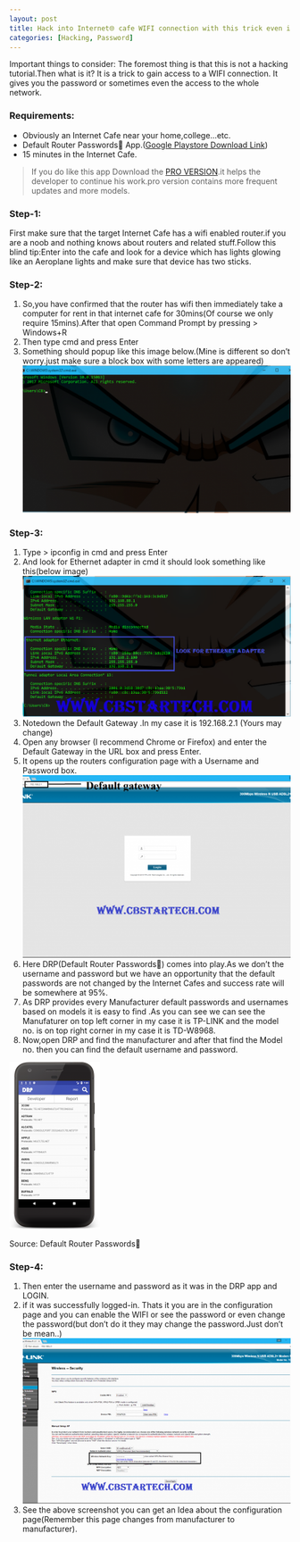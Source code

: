 ```yaml
---
layout: post
title: Hack into Internet🌐 cafe WIFI connection with this trick even it is disabled -Pretty Easy
categories: [Hacking, Password]
---
```


Important things to consider: The foremost thing is that this is not a hacking tutorial.Then what is it? It is a trick to gain access to a WIFI connection. It gives you the password or sometimes even the access to the whole network.

### Requirements:
- Obviously an Internet Cafe near your home,college…etc.
- Default Router Passwords🔑 App.([Google Playstore Download Link](https://play.google.com/store/apps/details?id=com.cbstartech.codebreaker.defaultrouterpasswords&hl=en))
- 15 minutes in the Internet Cafe.
> If you do like this app Download the [PRO VERSION](https://play.google.com/store/apps/details?id=com.cbstartech.codebreaker.defaultrouterpasswordspro&hl=en).it helps the developer to continue his work.pro version contains more frequent updates and more models.

### Step-1:
First make sure that the target Internet Cafe has a wifi enabled router.if you are a noob and nothing knows about routers and related stuff.Follow this blind tip:Enter into the cafe and look for a device which has lights glowing like an Aeroplane lights and make sure that device has two sticks.

### Step-2:
1. So,you have confirmed that the router has wifi then immediately take a computer for rent in that internet cafe for 30mins(Of course we only require 15mins).After that open Command Prompt by pressing > Windows+R
2. Then type cmd and press Enter
3. Something should popup like this image below.(Mine is different so don’t worry.just make sure a block box with some letters are appeared)
![](/images/2017-06-13-Hack-into-internet-cafe-wifi-1.png)

### Step-3:
1. Type > ipconfig in cmd and press Enter
2. And look for Ethernet adapter in cmd it should look something like this(below image)
![](/images/2017-06-13-Hack-into-internet-cafe-wifi-2.png)
3. Notedown the Default Gateway .In my case it is 192.168.2.1 (Yours may change)
4. Open any browser (I recommend Chrome or Firefox) and enter the Default Gateway in the URL box and press Enter.
5. It opens up the routers configuration page with a Username and Password box.
![](/images/2017-06-13-Hack-into-internet-cafe-wifi-3.png)
6. Here DRP(Default Router Passwords🔑)  comes into play.As we don’t the username and password but we have an opportunity that the default passwords are not changed by the Internet Cafes and success rate will be somewhere at 95%.
7. As DRP provides every Manufacturer default passwords and usernames based on models it is easy to find .As you can see we can see the Manufaturer on top left corner in my case it is TP-LINK and the model no. is on top right corner in my case it is TD-W8968.
8. Now,open DRP and find the manufacturer and after that find the Model no. then you can find the default username and password.

![](/images/2017-06-13-Hack-into-internet-cafe-wifi-4.png)

Source: Default Router Passwords🔑

### Step-4:
1. Then enter the username and password as it was in the DRP app and LOGIN.
2. if it was successfully logged-in. Thats it you are in the configuration page and you can enable the WIFI or see the password or even change the password(but don’t do it they may change the password.Just don’t be mean..)
![](/images/2017-06-13-Hack-into-internet-cafe-wifi-5.png)
3. See the above screenshot you can get an Idea about the configuration page(Remember this page changes from manufacturer to manufacturer).
 

 